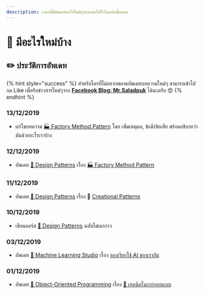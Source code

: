 ```yaml
---
description: เวลาที่มีอัพเดทอะไรใหม่ๆจะเอามาใส่ไว้ในหน้านี้แหละ
---
```


# 📰 มีอะไรใหม่บ้าง

## ✏️ ประวัติการอัพเดท

{% hint style="success" %}
สำหรับใครที่ไม่อยากพลาดอัพเดทบทความใหม่ๆ สามารถเข้าไปกด Like เพื่อรับข่าวสารใหม่ๆจาก [**Facebook Blog: Mr.Saladpuk**](https://www.facebook.com/mr.saladpuk) ได้นะครับ 😍
{% endhint %}

### 13/12/2019

* แก้ไขบทความ [🏭 Factory Method Pattern](https://saladpuk.gitbook.io/learn/beginner-1/design-patterns/creational/factory-method-pattern) โดย เพิ่มเหตุผล, ข้อดี/ข้อเสีย พร้อมอธิบายว่ามันช่วยอะไรเราบ้าง

### 12/12/2019

* อัพเดท [👦 Design Patterns](https://saladpuk.gitbook.io/learn/beginner-1/design-patterns) เรื่อง [🏭 Factory Method Pattern](https://saladpuk.gitbook.io/learn/beginner-1/design-patterns/creational/factory-method-pattern)

### 11/12/2019

* อัพเดท [👦 Design Patterns](https://saladpuk.gitbook.io/learn/beginner-1/design-patterns) เรื่อง 🤰 [Creational Patterns](https://saladpuk.gitbook.io/learn/beginner-1/design-patterns/creational)

### 10/12/2019

* เขียนคอร์ส [👦 Design Patterns](https://saladpuk.gitbook.io/learn/beginner-1/design-patterns) ฉบับไม่เมากาว

### 03/12/2019

* อัพเดท [👶 Machine Learning Studio](https://saladpuk.gitbook.io/learn/cloud/machine-learning-studio) เรื่อง [ลองเรียกใช้ AI ของเรากัน](https://saladpuk.gitbook.io/learn/cloud/machine-learning-studio/call-your-api)

### 01/12/2019

* อัพเดท [👶 Object-Oriented Programming](https://saladpuk.gitbook.io/learn/beginner-1/oop) เรื่อง [🥰 เทคนิคในการออกแบบ](https://saladpuk.gitbook.io/learn/beginner-1/oop/tips)

